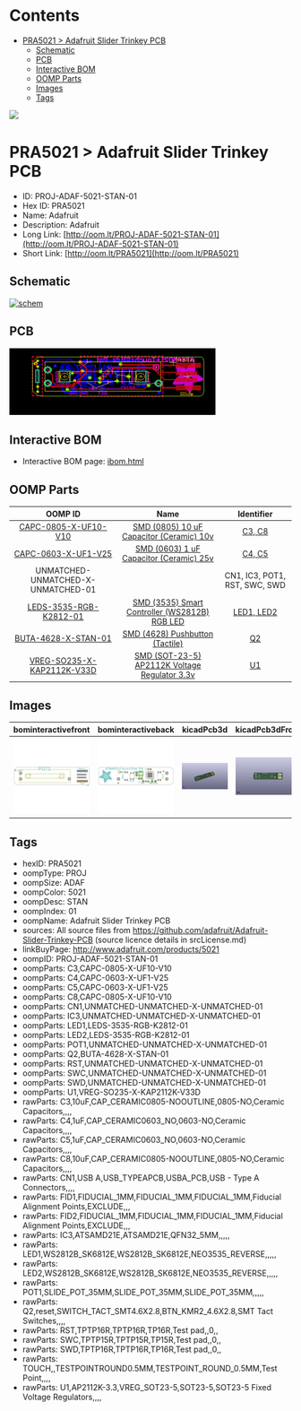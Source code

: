 



Contents
========

* [PRA5021 > Adafruit Slider Trinkey PCB](#pra5021--adafruit-slider-trinkey-pcb)
	* [Schematic](#schematic)
	* [PCB](#pcb)
	* [Interactive BOM](#interactive-bom)
	* [OOMP Parts](#oomp-parts)
	* [Images](#images)
	* [Tags](#tags)
  
![][im]
# PRA5021 > Adafruit Slider Trinkey PCB

- ID: PROJ-ADAF-5021-STAN-01
- Hex ID: PRA5021
- Name: Adafruit
- Description: Adafruit
- Long Link: [http://oom.lt/PROJ-ADAF-5021-STAN-01](http://oom.lt/PROJ-ADAF-5021-STAN-01)
- Short Link: [http://oom.lt/PRA5021](http://oom.lt/PRA5021)

## Schematic
  
[![schem](eagleSchemImage.png)](eagleSchemImage.png)
## PCB
  
[![pcb](eagleImage.png)](eagleImage.png)
## Interactive BOM

- Interactive BOM page: [ibom.html](https://htmlpreview.github.io/?https://github.com/oomlout/oomlout_OOMP_projects/blob/main/PROJ-ADAF-5021-STAN-01/kicad/bom/ibom.html)

## OOMP Parts
  

|OOMP ID|Name|Identifier|
| :---: | :---: | :---: |
|[CAPC-0805-X-UF10-V10](https://github.com/oomlout/oomlout_OOMP_parts/tree/main/CAPC-0805-X-UF10-V10/)|[SMD (0805) 10 uF Capacitor (Ceramic) 10v](https://github.com/oomlout/oomlout_OOMP_parts/tree/main/CAPC-0805-X-UF10-V10/)|[C3, C8](https://github.com/oomlout/oomlout_OOMP_parts/tree/main/CAPC-0805-X-UF10-V10/)|
|[CAPC-0603-X-UF1-V25](https://github.com/oomlout/oomlout_OOMP_parts/tree/main/CAPC-0603-X-UF1-V25/)|[SMD (0603) 1 uF Capacitor (Ceramic) 25v](https://github.com/oomlout/oomlout_OOMP_parts/tree/main/CAPC-0603-X-UF1-V25/)|[C4, C5](https://github.com/oomlout/oomlout_OOMP_parts/tree/main/CAPC-0603-X-UF1-V25/)|
|UNMATCHED-UNMATCHED-X-UNMATCHED-01||CN1, IC3, POT1, RST, SWC, SWD|
|[LEDS-3535-RGB-K2812-01](https://github.com/oomlout/oomlout_OOMP_parts/tree/main/LEDS-3535-RGB-K2812-01/)|[SMD (3535) Smart Controller (WS2812B) RGB LED](https://github.com/oomlout/oomlout_OOMP_parts/tree/main/LEDS-3535-RGB-K2812-01/)|[LED1, LED2](https://github.com/oomlout/oomlout_OOMP_parts/tree/main/LEDS-3535-RGB-K2812-01/)|
|[BUTA-4628-X-STAN-01](https://github.com/oomlout/oomlout_OOMP_parts/tree/main/BUTA-4628-X-STAN-01/)|[SMD (4628) Pushbutton (Tactile)](https://github.com/oomlout/oomlout_OOMP_parts/tree/main/BUTA-4628-X-STAN-01/)|[Q2](https://github.com/oomlout/oomlout_OOMP_parts/tree/main/BUTA-4628-X-STAN-01/)|
|[VREG-SO235-X-KAP2112K-V33D](https://github.com/oomlout/oomlout_OOMP_parts/tree/main/VREG-SO235-X-KAP2112K-V33D/)|[SMD (SOT-23-5) AP2112K Voltage Regulator 3.3v](https://github.com/oomlout/oomlout_OOMP_parts/tree/main/VREG-SO235-X-KAP2112K-V33D/)|[U1](https://github.com/oomlout/oomlout_OOMP_parts/tree/main/VREG-SO235-X-KAP2112K-V33D/)|

## Images
  
  

|bominteractivefront|bominteractiveback|kicadPcb3d|kicadPcb3dFront|kicadPcb3dBack|kicadSchem|eagleImage|eagleSchemImage|pcbdraw|pcbdrawback|
| :---: | :---: | :---: | :---: | :---: | :---: | :---: | :---: | :---: | :---: |
|[![bominteractivefront](bomFront_140.png)](bomFront.png)|[![bominteractiveback](bomBack_140.png)](bomBack.png)|[![kicadPcb3d](kicadPcb3d_140.png)](kicadPcb3d.png)|[![kicadPcb3dFront](kicadPcb3dFront_140.png)](kicadPcb3dFront.png)|[![kicadPcb3dBack](kicadPcb3dBack_140.png)](kicadPcb3dBack.png)|[![kicadSchem](kicadSchem_140.png)](kicadSchem.png)|[![eagleImage](eagleImage_140.png)](eagleImage.png)|[![eagleSchemImage](eagleSchemImage_140.png)](eagleSchemImage.png)|[![pcbdraw](pcbdraw_140.png)](pcbdraw.png)|[![pcbdrawback](pcbdrawBack_140.png)](pcbdrawBack.png)|

## Tags

- hexID: PRA5021
- oompType: PROJ
- oompSize: ADAF
- oompColor: 5021
- oompDesc: STAN
- oompIndex: 01
- oompName: Adafruit Slider Trinkey PCB
- sources: All source files from https://github.com/adafruit/Adafruit-Slider-Trinkey-PCB (source licence details in srcLicense.md)
- linkBuyPage: http://www.adafruit.com/products/5021
- oompID: PROJ-ADAF-5021-STAN-01
- oompParts: C3,CAPC-0805-X-UF10-V10
- oompParts: C4,CAPC-0603-X-UF1-V25
- oompParts: C5,CAPC-0603-X-UF1-V25
- oompParts: C8,CAPC-0805-X-UF10-V10
- oompParts: CN1,UNMATCHED-UNMATCHED-X-UNMATCHED-01
- oompParts: IC3,UNMATCHED-UNMATCHED-X-UNMATCHED-01
- oompParts: LED1,LEDS-3535-RGB-K2812-01
- oompParts: LED2,LEDS-3535-RGB-K2812-01
- oompParts: POT1,UNMATCHED-UNMATCHED-X-UNMATCHED-01
- oompParts: Q2,BUTA-4628-X-STAN-01
- oompParts: RST,UNMATCHED-UNMATCHED-X-UNMATCHED-01
- oompParts: SWC,UNMATCHED-UNMATCHED-X-UNMATCHED-01
- oompParts: SWD,UNMATCHED-UNMATCHED-X-UNMATCHED-01
- oompParts: U1,VREG-SO235-X-KAP2112K-V33D
- rawParts: C3,10uF,CAP_CERAMIC0805-NOOUTLINE,0805-NO,Ceramic Capacitors,,,,
- rawParts: C4,1uF,CAP_CERAMIC0603_NO,0603-NO,Ceramic Capacitors,,,,
- rawParts: C5,1uF,CAP_CERAMIC0603_NO,0603-NO,Ceramic Capacitors,,,,
- rawParts: C8,10uF,CAP_CERAMIC0805-NOOUTLINE,0805-NO,Ceramic Capacitors,,,,
- rawParts: CN1,USB A,USB_TYPEAPCB,USBA_PCB,USB - Type A Connectors,,,,
- rawParts: FID1,FIDUCIAL_1MM,FIDUCIAL_1MM,FIDUCIAL_1MM,Fiducial Alignment Points,EXCLUDE,,,
- rawParts: FID2,FIDUCIAL_1MM,FIDUCIAL_1MM,FIDUCIAL_1MM,Fiducial Alignment Points,EXCLUDE,,,
- rawParts: IC3,ATSAMD21E,ATSAMD21E,QFN32_5MM,,,,,
- rawParts: LED1,WS2812B_SK6812E,WS2812B_SK6812E,NEO3535_REVERSE,,,,,
- rawParts: LED2,WS2812B_SK6812E,WS2812B_SK6812E,NEO3535_REVERSE,,,,,
- rawParts: POT1,SLIDE_POT_35MM,SLIDE_POT_35MM,SLIDE_POT_35MM,,,,,
- rawParts: Q2,reset,SWITCH_TACT_SMT4.6X2.8,BTN_KMR2_4.6X2.8,SMT Tact Switches,,,,
- rawParts: RST,TPTP16R,TPTP16R,TP16R,Test pad,,0,,
- rawParts: SWC,TPTP15R,TPTP15R,TP15R,Test pad,,0,,
- rawParts: SWD,TPTP16R,TPTP16R,TP16R,Test pad,,0,,
- rawParts: TOUCH,,TESTPOINTROUND0.5MM,TESTPOINT_ROUND_0.5MM,Test Point,,,,
- rawParts: U1,AP2112K-3.3,VREG_SOT23-5,SOT23-5,SOT23-5 Fixed Voltage Regulators,,,,



[im]: kicadPcb3d_450.png
